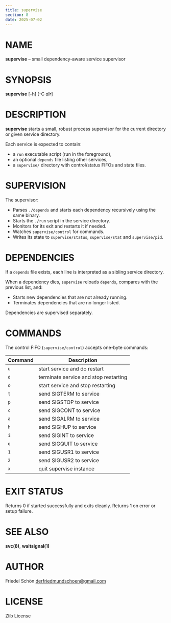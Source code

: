 ```yaml
---
title: supervise
section: 8
date: 2025-07-02
---
```


# NAME

**supervise** – small dependency-aware service supervisor

# SYNOPSIS

**supervise** [-h] [-C _dir_]

# DESCRIPTION

**supervise** starts a small, robust process supervisor for the current directory or given service directory.

Each service is expected to contain:

- a `run` executable script (run in the foreground),
- an optional `depends` file listing other services,
- a `supervise/` directory with control/status FIFOs and state files.

# SUPERVISION

The supervisor:

- Parses `./depends` and starts each dependency recursively using the same binary.
- Starts the `./run` script in the service directory.
- Monitors for its exit and restarts it if needed.
- Watches `supervise/control` for commands.
- Writes its state to `supervise/status`, `supervise/stat` and `supervise/pid`.

# DEPENDENCIES

If a `depends` file exists, each line is interpreted as a sibling service directory.

When a dependency dies, `supervise` reloads `depends`, compares with the previous list, and:

- Starts new dependencies that are not already running.
- Terminates dependencies that are no longer listed.

Dependencies are supervised separately.

# COMMANDS

The control FIFO (`supervise/control`) accepts one-byte commands:

| Command | Description                           |
| ------- | ------------------------------------- |
| `u`     | start service and do restart          |
| `d`     | terminate service and stop restarting |
| `o`     | start service and stop restarting     |
| `t`     | send SIGTERM to service               |
| `p`     | send SIGSTOP to service               |
| `c`     | send SIGCONT to service               |
| `a`     | send SIGALRM to service               |
| `h`     | send SIGHUP to service                |
| `i`     | send SIGINT to service                |
| `q`     | send SIGQUIT to service               |
| `1`     | send SIGUSR1 to service               |
| `2`     | send SIGUSR2 to service               |
| `x`     | quit supervise instance               |

# EXIT STATUS

Returns 0 if started successfully and exits cleanly.
Returns 1 on error or setup failure.

# SEE ALSO

**svc(8)**, **waitsignal(1)**

# AUTHOR

Friedel Schön <derfriedmundschoen@gmail.com>

# LICENSE

Zlib License
